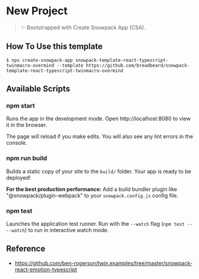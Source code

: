 # New Project

> ✨ Bootstrapped with Create Snowpack App (CSA).

## How To Use this template

```
$ npx create-snowpack-app snowpack-template-react-typescript-twinmacro-overmind --template https://github.com/breadbeard/snowpack-template-react-typescript-twinmacro-overmind

```

## Available Scripts

### npm start

Runs the app in the development mode.
Open http://localhost:8080 to view it in the browser.

The page will reload if you make edits.
You will also see any lint errors in the console.

### npm run build

Builds a static copy of your site to the `build/` folder.
Your app is ready to be deployed!

**For the best production performance:** Add a build bundler plugin like "@snowpack/plugin-webpack" to your `snowpack.config.js` config file.

### npm test

Launches the application test runner.
Run with the `--watch` flag (`npm test -- --watch`) to run in interactive watch mode.

## Reference

- https://github.com/ben-rogerson/twin.examples/tree/master/snowpack-react-emotion-typescript
